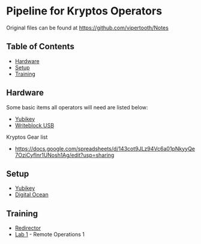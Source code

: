 # Pipeline for Kryptos Operators   
Original files can be found at https://github.com/vipertooth/Notes   

## Table of Contents   
* [Hardware](#hardware)   
* [Setup](#setup)   
* [Training](#training)   

## <a name="hardware">Hardware<a/>   
Some basic items all operators will need are listed below:   
* [Yubikey](https://www.amazon.com/Yubico-YubiKey-USB-Authentication-Security/dp/B07HBD71HL/ref=asc_df_B07HBD71HL/?tag=hyprod-20&linkCode=df0&hvadid=319216790773&hvpos=1o5&hvnetw=g&hvrand=7083406123671207006&hvpone=&hvptwo=&hvqmt=&hvdev=c&hvdvcmdl=&hvlocint=&hvlocphy=9005284&hvtargid=pla-632530054732&psc=1)
* [Writeblock USB](https://www.kanguru.com/storage-accessories/flash-drives.shtml)  


Kryptos Gear list   
* https://docs.google.com/spreadsheets/d/143cot9JLz94Vc6a01pNkyyQe7OziCyflnr1UNosh1Ag/edit?usp=sharing  



## <a name="setup">Setup<a/>
* [Yubikey](https://github.com/vipertooth/Notes/blob/master/Tools/Yubikey.md)   
* [Digital Ocean](https://github.com/vipertooth/Notes/blob/master/digitalocean/setup.md)


## <a name="training">Training<a/>
* [Redirector](https://github.com/vipertooth/Notes/blob/master/digitalocean/redirector.md)   
* [Lab 1](https://github.com/vipertooth/Notes/blob/master/Lab1/Readme.md) - Remote Operations 1
